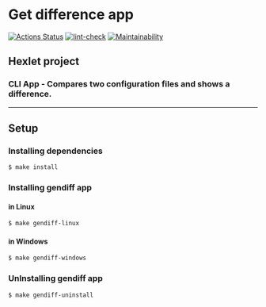 # Get difference app

[![Actions Status](https://github.com/ArtMan-8/frontend-project-lvl2/workflows/hexlet-check/badge.svg)](https://github.com/ArtMan-8/frontend-project-lvl2/actions) [![lint-check](https://github.com/ArtMan-8/frontend-project-lvl2/actions/workflows/lint-check.yml/badge.svg)](https://github.com/ArtMan-8/frontend-project-lvl2/actions/workflows/lint-check.yml) [![Maintainability](https://api.codeclimate.com/v1/badges/6c0ca5e71cbfc16c7182/maintainability)](https://codeclimate.com/github/ArtMan-8/frontend-project-lvl2/maintainability)

## Hexlet project 
### CLI App - Compares two configuration files and shows a difference.

---

## Setup
### Installing dependencies 

```bash
$ make install
```

### Installing gendiff app
#### in Linux

```bash
$ make gendiff-linux
```

#### in Windows

```bash
$ make gendiff-windows
```

### UnInstalling gendiff app 

```bash
$ make gendiff-uninstall
```